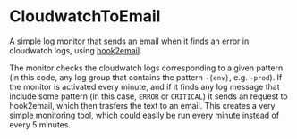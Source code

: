 # CloudwatchToEmail
A simple log monitor that sends an email when it finds an error in cloudwatch logs, using [hook2email](https://hook2email.com?utm_source=github.com&utm_campaign=cloudwatch-to-email).

The monitor checks the cloudwatch logs corresponding to a given pattern (in this code, any log group that contains the pattern `-{env}`, e.g. `-prod`).
If the monitor is activated every minute, and if it finds any log message that include some pattern (in this case, `ERROR` or `CRITICAL`) it sends an request to hook2email, which then trasfers the text to an email. This creates a very simple monitoring tool, which could easily be run every minute instead of every 5 minutes.
